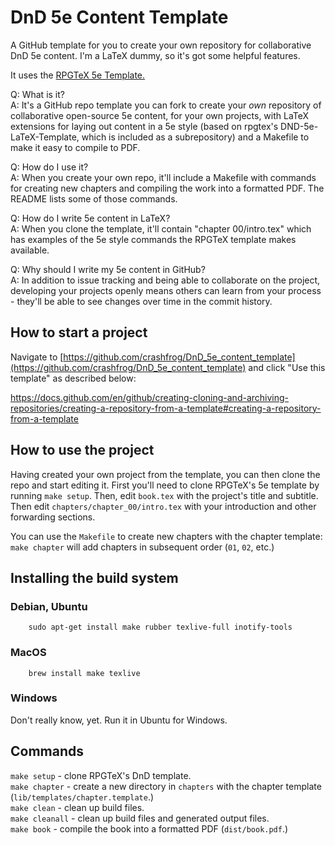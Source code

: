 # DnD 5e Content Template
A GitHub template for you to create your own repository for collaborative DnD 5e content. I'm a LaTeX dummy, so it's got some helpful features.

It uses the [RPGTeX 5e Template.](https://github.com/rpgtex/DND-5e-LaTeX-Template)

Q: What is it?  
A: It's a GitHub repo template you can fork to create your _own_ repository of collaborative open-source 5e content, for your own projects, with LaTeX extensions for laying out content in a 5e style (based on rpgtex's DND-5e-LaTeX-Template, which is included as a subrepository) and a Makefile to make it easy to compile to PDF. 

Q: How do I use it?   
A: When you create your own repo, it'll include a Makefile with commands for creating new chapters and compiling the work into a formatted PDF. The README lists some of those commands.

Q: How do I write 5e content in LaTeX?  
A: When you clone the template, it'll contain "chapter 00/intro.tex" which has examples of the 5e style commands the RPGTeX template makes available.

Q: Why should I write my 5e content in GitHub?  
A: In addition to issue tracking and being able to collaborate on the project, developing your projects openly means others can learn from your process - they'll be able to see changes over time in the commit history.

## How to start a project

Navigate to [https://github.com/crashfrog/DnD_5e_content_template](https://github.com/crashfrog/DnD_5e_content_template) and click "Use this template" as described below:

https://docs.github.com/en/github/creating-cloning-and-archiving-repositories/creating-a-repository-from-a-template#creating-a-repository-from-a-template

## How to use the project

Having created your own project from the template, you can then clone the repo and start editing it. First you'll need to clone RPGTeX's 5e template by running `make setup`. Then, edit `book.tex` with the project's title and subtitle. Then edit `chapters/chapter_00/intro.tex` with your introduction and other forwarding sections.

You can use the `Makefile` to create new chapters with the chapter template: `make chapter` will add chapters in subsequent order (`01`, `02`, etc.)

## Installing the build system

### Debian, Ubuntu
```
    sudo apt-get install make rubber texlive-full inotify-tools
```

### MacOS
```
    brew install make texlive
```

### Windows
Don't really know, yet. Run it in Ubuntu for Windows.

## Commands

`make setup` - clone RPGTeX's DnD template.  
`make chapter` - create a new directory in `chapters` with the chapter template (`lib/templates/chapter.template`.)  
`make clean` - clean up build files.  
`make cleanall` - clean up build files and generated output files.  
`make book` - compile the book into a formatted PDF (`dist/book.pdf`.)